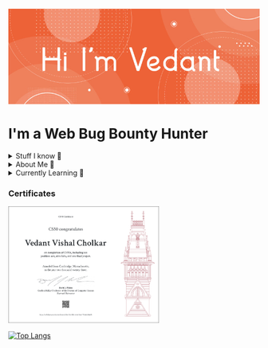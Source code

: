 ![cover](https://github.com/VedantCholkar/VedantCholkar/blob/main/cover-image-named.jpg)
# I'm a Web Bug Bounty Hunter
<details>
  <summary> Stuff I know 🧠</summary>
  
  - ```HTML, CSS, JS```
  - ```Python```
  - ```SQL```
  - ```C```
  - ```Enumerating and Exploiting Web Applications```
</details>
<details>
  <summary> About Me 🧐</summary>
  
  - ```I am constantly learning 🤓```
  - ```I keep a open mind about new topics 📖```
  - ```My favorite color is black 🏴```
</details>
<details>
  <summary> Currently Learning 🎯</summary>
  
  - ```Web Application Hacking```
</details>

### Certificates
<img src="https://raw.githubusercontent.com/VedantCholkar/VedantCholkar/main/CS50x%20Certificate.png"  width="60%">

[![Top Langs](https://github-readme-stats.vercel.app/api/top-langs/?username=VedantCholkar)](https://github.com/anuraghazra/github-readme-stats)
